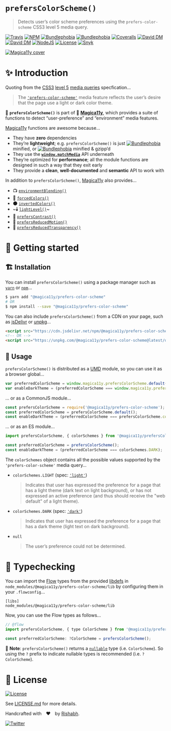 `prefersColorScheme()`
======================
> Detects user’s color scheme preferences using the `prefers-color-scheme` CSS3 level 5 media query.

[![Travis](https://img.shields.io/travis/com/magica11y/prefers-color-scheme.svg?style=for-the-badge)](https://app.travis-ci.com/github/magica11y/prefers-color-scheme)
[![NPM](https://img.shields.io/npm/v/@magica11y/prefers-color-scheme.svg?style=for-the-badge "NPM")](https://www.npmjs.com/package/@magica11y/prefers-color-scheme)
[![Bundlephobia](https://img.shields.io/bundlephobia/min/@magica11y/prefers-color-scheme.svg?style=for-the-badge "Bundle size (minified)")](https://bundlephobia.com/result?p=@magica11y/prefers-color-scheme)
[![Bundlephobia](https://img.shields.io/bundlephobia/minzip/@magica11y/prefers-color-scheme.svg?style=for-the-badge "Bundle size (minified+gzipped)")](https://bundlephobia.com/result?p=@magica11y/prefers-color-scheme)
[![Coveralls](https://img.shields.io/coveralls/github/magica11y/prefers-color-scheme.svg?style=for-the-badge "Test coverage status")](https://coveralls.io/github/magica11y/prefers-color-scheme)
[![David DM](https://img.shields.io/david/magica11y/prefers-color-scheme.svg?style=for-the-badge "Dependencies")](https://david-dm.org/magica11y/prefers-color-scheme)
[![David DM](https://img.shields.io/david/dev/magica11y/prefers-color-scheme.svg?style=for-the-badge "Dev Dependencies")](https://david-dm.org/magica11y/prefers-color-scheme?type=dev)
[![NodeJS](https://img.shields.io/node/v/@magica11y/prefers-color-scheme.svg?style=for-the-badge "Node engine")](https://www.npmjs.com/package/@magica11y/prefers-color-scheme)
[![License](https://img.shields.io/github/license/magica11y/prefers-color-scheme.svg?style=for-the-badge "MIT license")](LICENSE.md)
[![Snyk](https://img.shields.io/snyk/vulnerabilities/github/magica11y/prefers-color-scheme?style=for-the-badge "Snyk vulnerabilities status")](https://snyk.io/test/github/magica11y/prefers-color-scheme?targetFile=package.json)

[![Magica11y cover](https://cdn.jsdelivr.net/gh/magica11y/cauldron@1.0.11/assets/Magica11y-cover.jpg "Magica11y cover")](https://magica11y.github.io)


# :sparkles: Introduction

Quoting from the [CSS3](https://developer.mozilla.org/en-US/docs/Web/CSS/CSS3) [level 5](https://www.w3.org/TR/mediaqueries-5/)
[media queries](https://developer.mozilla.org/en-US/docs/Web/CSS/Media_Queries) specfication…

> The [`'prefers-color-scheme'`](https://www.w3.org/TR/mediaqueries-5/#prefers-color-scheme) media feature reflects the user’s desire that the page use a light or dark color theme.

:high_brightness: **`prefersColorScheme()`** is part of :crystal_ball: [**Magica11y**](https://magica11y.github.io),
which provides a suite of functions to detect “user-preference” and “environment” media features.

[Magica11y](https://magica11y.github.io) functions are awesome because…
  * They have **zero** dependencies
  * They’re **lightweight**; e.g. `prefersColorScheme()` is just [![Bundlephobia](https://img.shields.io/bundlephobia/min/@magica11y/prefers-color-scheme.svg?style=flat-square&label "Bundle size (minified)")](https://bundlephobia.com/result?p=@magica11y/prefers-color-scheme) minified, or [![Bundlephobia](https://img.shields.io/bundlephobia/minzip/@magica11y/prefers-color-scheme.svg?style=flat-square&label "Bundle size (minified+gzipped)")](https://bundlephobia.com/result?p=@magica11y/prefers-color-scheme) minified & gzipp’d
  * They use the **[`window.matchMedia`](https://developer.mozilla.org/docs/Web/API/Window/matchMedia)** API underneath
  * They’re optimized for **performance**; all the module functions are designed in such a way that they exit early
  * They provide a **clean**, **well-documented** and **semantic** API to work with

In addition to `prefersColorScheme()`, [Magica11y](https://magica11y.github.io) also provides…

  * :tv: [`environmentBlending()`](https://github.com/magica11y/environment-blending)
  * :art: [`forcedColors()`](https://github.com/magica11y/forced-colors)
  * :new_moon: [`invertedColors()`](https://github.com/magica11y/inverted-colors)
  * ~:candle: [`lightLevel()`](https://github.com/magica11y/light-level)~
  * :high_brightness: [`prefersContrast()`](https://github.com/magica11y/prefers-contrast)
  * :roller_coaster: [`prefersReducedMotion()`](https://github.com/magica11y/prefers-reduced-motion)
  * :gem: [`prefersReducedTransparency()`](https://github.com/magica11y/prefers-reduced-transparency)

# :rocket: Getting started

## :building_construction: Installation

You can install `prefersColorScheme()` using a package manager such as [`yarn`](https://yarnpkg.com/en/package/@magica11y/prefers-color-scheme) or [`npm`](https://www.npmjs.com/package/@magica11y/prefers-color-scheme)…

```sh
$ yarn add "@magica11y/prefers-color-scheme"
# OR
$ npm install --save "@magica11y/prefers-color-scheme"
```

You can also include `prefersColorScheme()` from a CDN on your page, such as [jsDelivr](https://www.jsdelivr.com/package/npm/@magica11y/prefers-color-scheme) or [unpkg](https://unpkg.com/@magica11y/prefers-color-scheme)…

```html
<script src="https://cdn.jsdelivr.net/npm/@magica11y/prefers-color-scheme@latest/dist/magica11y.prefersColorScheme.min.js"></script>
<!-- OR -->
<script src="https://unpkg.com/@magica11y/prefers-color-scheme@latest/dist/magica11y.prefersColorScheme.js"></script>
```

## :game_die: Usage

`prefersColorScheme()` is distributed as a [UMD](https://github.com/umdjs/umd) module, so you can use it as a browser global…

```js
var preferredColorScheme = window.magica11y.prefersColorScheme.default();
var enableDarkTheme = (preferredColorScheme === window.magica11y.prefersColorScheme.colorSchemes.DARK);
```

… or as a CommonJS module…

```js
const prefersColorScheme = require('@magica11y/prefers-color-scheme');
const preferredColorScheme = prefersColorScheme.default();
const enableDarkTheme = (preferredColorScheme === prefersColorScheme.colorSchemes.DARK);
```

… or as an ES module…

```js
import prefersColorScheme, { colorSchemes } from '@magica11y/prefersColorScheme';

const preferredColorScheme = prefersColorScheme();
const enableDarkTheme = (preferredColorScheme === colorSchemes.DARK);
```

The `colorSchemes` object contains all the possible values supported by the `'prefers-color-scheme'` media query…

* `colorSchemes.LIGHT` (spec: [`'light'`](https://www.w3.org/TR/mediaqueries-5/#valdef-media-prefers-color-scheme-light))
  > Indicates that user has expressed the preference for a page that has a light theme (dark text on light background), or has not expressed an active preference (and thus should receive the "web default" of a light theme).
* `colorSchemes.DARK` (spec: [`'dark'`](https://www.w3.org/TR/mediaqueries-5/#valdef-media-prefers-color-scheme-dark))
  > Indicates that user has expressed the preference for a page that has a dark theme (light text on dark background).
* `null`
  > The user’s preference could not be determined.


# :checkered_flag: Typechecking

You can import the [Flow](https://flow.org) types from the provided [libdefs](https://flow.org/en/docs/libdefs)
in `node_modules/@magica11y/prefers-color-scheme/lib` by configuring them in your `.flowconfig`…

```
[libs]
node_modules/@magica11y/prefers-color-scheme/lib
```

Now, you can use the Flow types as follows…

```js
// @flow
import prefersColorScheme, { type ColorScheme } from '@magica11y/prefers-color-scheme';

const preferredColorScheme: ?ColorScheme = prefersColorScheme();
```

:tophat: **Note**: `prefersColorScheme()` returns a [`nullable`](https://flow.org/en/docs/types/primitives/#toc-null-and-void)
type (i.e. `ColorScheme`). So using the `?` prefix to indicate nullable types is recommended (i.e. `?ColorScheme`).


# :scroll: License

[![License](https://img.shields.io/github/license/magica11y/magica11y.svg?style=for-the-badge "MIT license")](LICENSE.md)

See [LICENSE.md](LICENSE.md) for more details.

Handcrafted with :heart: by [Rishabh](https://rishabh.ink).

[![Twitter](https://img.shields.io/twitter/follow/rishabh_ink.svg?style=social)](https://twitter.com/rishabh_ink)
